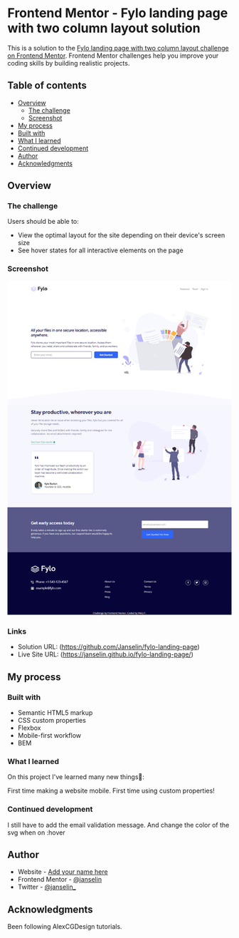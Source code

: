 # Frontend Mentor - Fylo landing page with two column layout solution

This is a solution to the [Fylo landing page with two column layout challenge on Frontend Mentor](https://www.frontendmentor.io/challenges/fylo-landing-page-with-two-column-layout-5ca5ef041e82137ec91a50f5). Frontend Mentor challenges help you improve your coding skills by building realistic projects. 

## Table of contents

- [Overview](#overview)
  - [The challenge](#the-challenge)
  - [Screenshot](#screenshot)
 - [My process](#my-process)
  - [Built with](#built-with)
  - [What I learned](#what-i-learned)
  - [Continued development](#continued-development)
- [Author](#author)
- [Acknowledgments](#acknowledgments)



## Overview

### The challenge

Users should be able to:

- View the optimal layout for the site depending on their device's screen size
- See hover states for all interactive elements on the page

### Screenshot

![](./screenshot.png)


### Links

- Solution URL: (https://github.com/Janselin/fylo-landing-page)
- Live Site URL: (https://janselin.github.io/fylo-landing-page/)

## My process

### Built with

- Semantic HTML5 markup
- CSS custom properties
- Flexbox
- Mobile-first workflow
- BEM

### What I learned

On this project I've learned many new things🥳:

First time making a website mobile.
First time using custom properties!


### Continued development

I still have to add the email validation message.
And change the color of the svg when on :hover


## Author

- Website - [Add your name here](https://github.com/Janselin)
- Frontend Mentor - [@janselin](https://www.frontendmentor.io/profile/janselin)
- Twitter - [@janselin_](https://www.twitter.com/janselin_)


## Acknowledgments

Been following AlexCGDesign tutorials.